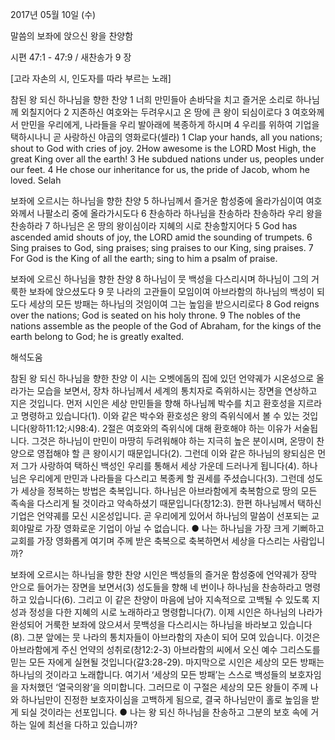 2017년 05월 10일 (수)

말씀의 보좌에 앉으신 왕을 찬양함



시편 47:1 - 47:9 / 새찬송가 9 장


[고라 자손의 시, 인도자를 따라 부르는 노래]

참된 왕 되신 하나님을 향한 찬양
1 너희 만민들아 손바닥을 치고 즐거운 소리로 하나님께 외칠지어다 2 지존하신 여호와는 두려우시고 온 땅에 큰 왕이 되심이로다 3 여호와께서 만민을 우리에게, 나라들을 우리 발아래에 복종하게 하시며 4 우리를 위하여 기업을 택하시나니 곧 사랑하신 야곱의 영화로다(셀라)
1 Clap your hands, all you nations; shout to God with cries of joy. 2How awesome is the LORD Most High, the great King over all the earth! 3 He subdued nations under us, peoples under our feet. 4 He chose our inheritance for us, the pride of Jacob, whom he loved. Selah

보좌에 오르시는 하나님을 향한 찬양
5 하나님께서 즐거운 함성중에 올라가심이여 여호와께서 나팔소리 중에 올라가시도다 6 찬송하라 하나님을 찬송하라 찬송하라 우리 왕을 찬송하라 7 하나님은 온 땅의 왕이심이라 지혜의 시로 찬송할지어다
5 God has ascended amid shouts of joy, the LORD amid the sounding of trumpets. 6 Sing praises to God, sing praises; sing praises to our King, sing praises. 7 For God is the King of all the earth; sing to him a psalm of praise.

보좌에 오르신 하나님을 향한 찬양
8 하나님이 뭇 백성을 다스리시며 하나님이 그의 거룩한 보좌에 앉으셨도다 9 뭇 나라의 고관들이 모임이여 아브라함의 하나님의 백성이 되도다 세상의 모든 방패는 하나님의 것임이여 그는 높임을 받으시리로다
8 God reigns over the nations; God is seated on his holy throne. 9 The nobles of the nations assemble as the people of the God of Abraham, for the kings of the earth belong to God; he is greatly exalted.

해석도움





참된 왕 되신 하나님을 향한 찬양
이 시는 오벳에돔의 집에 있던 언약궤가 시온성으로 올라가는 모습을 보면서, 장차 하나님께서 세계의 통치자로 즉위하시는 장면을 연상하고 지은 것입니다. 먼저 시인은 세상 만민들을 향해 하나님께 박수를 치고 환호성을 지르라고 명령하고 있습니다(1). 이와 같은 박수와 환호성은 왕의 즉위식에서 볼 수 있는 것입니다(왕하11:12;시98:4). 2절은 여호와의 즉위식에 대해 환호해야 하는 이유가 서술됩니다. 그것은 하나님이 만민이 마땅히 두려워해야 하는 지극히 높은 분이시며, 온땅이 찬양으로 영접해야 할 큰 왕이시기 때문입니다(2). 그런데 이와 같은 하나님의 왕되심은 먼저 그가 사랑하여 택하신 백성인 우리를 통해서 세상 가운데 드러나게 됩니다(4). 하나님은 우리에게 만민과 나라들을 다스리고 복종케 할 권세를 주셨습니다(3). 그런데 성도가 세상을 정복하는 방법은 축복입니다. 하나님은 아브라함에게 축복함으로 땅의 모든 족속을 다스리게 될 것이라고 약속하셨기 때문입니다(창12:3). 한편 하나님께서 택하신 기업은 언약궤를 모신 시온성입니다. 곧 우리에게 있어서 하나님의 말씀이 선포되는 교회야말로 가장 영화로운 기업이 아닐 수 없습니다.
● 나는 하나님을 가장 크게 기뻐하고 교회를 가장 영화롭게 여기며 주께 받은 축복으로 축복하면서 세상을 다스리는 사람입니까?

보좌에 오르시는 하나님을 향한 찬양
시인은 백성들의 즐거운 함성중에 언약궤가 장막 안으로 들어가는 장면을 보면서(3) 성도들을 향해 네  번이나 하나님을 찬송하라고 명령하고 있습니다(6). 그리고 이 같은 찬양이 마음에 남아 지속적으로 고백될 수 있도록 지성과 정성을 다한 지혜의 시로 노래하라고 명령합니다(7). 이제 시인은 하나님의 나라가 완성되어 거룩한 보좌에 앉으셔서 뭇백성을 다스리시는 하나님을 바라보고 있습니다(8). 그분 앞에는 뭇 나라의 통치자들이 아브라함의 자손이 되어 모여 있습니다. 이것은 아브라함에게 주신 언약의 성취로(창12:2-3) 아브라함의 씨에서 오신 예수 그리스도를 믿는 모든 자에게 실현될 것입니다(갈3:28-29). 마지막으로 시인은 세상의 모든 방패는 하나님의 것이라고 노래합니다. 여기서 ‘세상의 모든 방패’는 스스로 백성들의 보호자임을 자처했던 ‘열국의왕’을 의미합니다. 그러므로 이 구절은 세상의 모든 왕들이 주께 나와 하나님만이 진정한 보호자이심을 고백하게 됨으로, 결국 하나님만이 홀로 높임을 받게 되실 것이라는 선포입니다.
● 나는 왕 되신 하나님을 찬송하고 그분의 보호 속에 거하는 일에 최선을 다하고 있습니까?